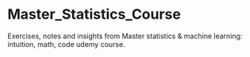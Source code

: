 # Master_Statistics_Course
Exercises, notes and insights from Master statistics &amp; machine learning: intuition, math, code udemy course.
